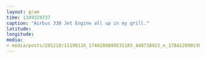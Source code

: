 ```yaml
---
layout: gram
time: 1349329737
caption: "Airbus 330 Jet Engine all up in my grill."
latitude: 
longitude: 
media:
- media/posts/201210/11190116_1740289899531103_449738922_n_17842299013000351.jpg
---
```

